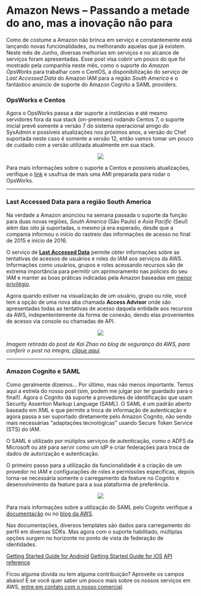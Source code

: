 # Amazon News – Passando a metade do ano, mas a inovação não para

Como de costume a Amazon não brinca em serviço e constantemente está lançando novas funcionalidades, ou melhorando aquelas que já existem. Neste mês de Junho, diversas melhorias em serviços e no alcance de serviços foram apresentadas. Esse post visa cobrir um pouco do que foi mostrado pela companhia neste mês, como o suporte do _Amazon OpsWorks_ para trabalhar com o CentOS, a disponibilização do serviço de *Last Accessed Data* do Amazon IAM para a região *South America* e o fantástico anúncio de suporte do Amazon Cognito a SAML providers.
  

### OpsWorks e Centos

Agora o OpsWorks passa a dar suporte a instâncias e até mesmo servidores fora da sua stack (on-premises) rodando Centos 7, o suporte inicial prevê somente a versão 7 do sistema operacional amigo do SysAdmin e possíveis atualizações nos próximos anos, a versão do Chef suportada neste caso é somente a versão 12, então vamos tomar um pouco de cuidado com a versão utilizada atualmente em sua stack.

<p align="center"><img src="https://dl.dropboxusercontent.com/s/6mcg73ayvawnayb/Screen%20Shot%202016-06-28%20at%2010.15.41%20PM.png?dl=0"OpsWorks - Centos"></p>

Para mais informações sobre o suporte a Centos e possíveis atualizações, verifique o [link](https://docs.aws.amazon.com/opsworks/latest/userguide/workinginstances-os-linux.html#workinginstances-os-linux-centos) e usufrua de mais uma AMI preparada para rodar o OpsWorks.

---  
  

### Last Accessed Data para a região South America

Na verdade a Amazon anúnciou na semana passada o suporte da função para duas novas regiões, *South America* (São Paulo) e *Asia Pacific* (Seul) além das oito já suportadas, o mesmo já era esperado, desde que a compania informou o início do rastreio das informações de acesso no final de 2015 e início de 2016. 

O serviço de [__Last Accessed Data__](http://docs.aws.amazon.com/IAM/latest/UserGuide/access_policies_access-advisor.html?icmpid=docs_iam_console) permite obter informações sobre as tentativas de acessos de usuários e roles do IAM aos serviços da AWS. Informações como usuários, grupos e roles acessando recursos são de extrema importãncia para permitir um aprimoramento nas *policies* do seu IAM e manter as boas práticas indicadas pela Amazon baseadas em [menor privilégio](http://docs.aws.amazon.com/IAM/latest/UserGuide/best-practices.html#grant-least-privilege).

Agora quando estiver na visualização de um usuário, grupo ou role, você tem a opção de uma nova aba chamada __Access Advisor__ onde são apresentadas todas as tentativas de acesso daquela entidade aos recursos da AWS, indepententemente da forma de conexão, dendo elas provenientes de acesso via console ou chamadas de API. 

<p align="center"><img src="https://dl.dropboxusercontent.com/s/s4otsk5ybalpfg6/Policy-centric-image-1ab.png?dl=0"IAM - Last Accessed Data"></p>

*Imagem retirada do post de Kai Zhao no blog de segurança da AWS, para conferir o post na íntegra, [clique aqui](https://blogs.aws.amazon.com/security/post/Tx280RX2WH6WUD7/Remove-Unnecessary-Permissions-in-Your-IAM-Policies-by-Using-Service-Last-Access).*

--- 
  
### Amazon Cognito e SAML

Como geralmente dizemos...
Por último, mas não menos importante. Temos aqui a estrela do nosso post (sim, podem me julgar por ter guardado para o final!). Agora o Cognito dá suporte a provedores de identificação que usam Security Assertion Markup Language (SAML). O SAML é um padrão aberto baseado em XML e que permite a troca de informação de autenticação e agora passa a ser suportado diretamente pelo Amazon Cognito, não sendo mais necessárias "adaptações tecnológicas" usando Secure Token Service (STS) do IAM.

O SAML é utilizado por mútiplos serviços de autenticação, como o ADFS da Microsoft ou até para servir como um idP e criar federações para troca de dados de autorização e autenticação. 

O primeiro passo para a utilização da funcionalidade é a criação de um provedor no IAM e configurações de roles e permissões específicas, depois torna-se necessária somente o carregamento da feature no Cognito e desenvolvimento da feature para a sua plataforma de preferência.  

<p align="center"><img src="https://dl.dropboxusercontent.com/s/Screen%20Shot%202016-06-29%20at%209.16.29%20AM.png?dl=0"Cognito - SAML"></p>

Para mais informações sobre a utilização do SAML pelo Cognito verifique a [documentação](http://docs.aws.amazon.com/cognito/latest/developerguide/saml-identity-provider.html) ou no [blog da AWS](https://mobile.awsblog.com/post/Tx28TCWLHIRK4GT/Announcing-SAML-Support-for-Amazon-Cognito).

Nas documentações, diversos templates são dados para carregamento do perfil em diversas SDKs. Mas agora com o suporte habilitado, múltiplas opções surgem no horizonte no ponto de vista de federação de identidades.

[Getting Started Guide for Android](https://docs.aws.amazon.com/mobile/sdkforandroid/developerguide/cognito-auth.html)
[Getting Started Guide for iOS](https://docs.aws.amazon.com/mobile/sdkforios/developerguide/cognito-auth.html)
[API reference](http://aws.amazon.com/documentation/cognito/)






Ficou alguma dúvida ou tem alguma contribuição? Aproveite os campos abaixo! E se você quer saber um pouco mais sobre os nossos serviços em AWS, [entre em contato com o nosso comercial](http://conteudo.concretesolutions.com.br/concrete-solutions-contato).
